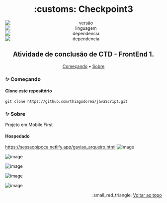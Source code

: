 <h1 align="center">:customs: Checkpoint3</h1>

<div align="center">
<img style="display: block; margin: auto;" alt="versão" src="https://img.shields.io/badge/Vers%C3%A3o-1.0.0-blue?style=plastic&logo=exercism">
<img style="display: block; margin: auto;" alt="linguagem" src="https://img.shields.io/badge/Html%20-5-red?style=plastic&logo=html5">
<img style="display: block; margin: auto;" alt="dependencia" src="https://img.shields.io/badge/css-3-yellow?style=plastic&logo=css3">
<img style="display: block; margin: auto;" alt="dependencia" src="https://img.shields.io/badge/Bootstrap-5-blue?style=plastic&logo=bootstrap">
</div>


<h2 align="center">Atividade de conclusão de CTD - FrontEnd 1. </h2>

<p align="center">
 <a href="#sparkles-come%C3%A7ando">Começando</a> • 
 <a href="#sparkles-come%C3%A7ando">Sobre</a> 
</p>


### :sparkles: Começando

#### Clone este repositório
~~~~ 
git clone https://github.com/thiagodorea/javaScript.git
~~~~


### :sparkles: Sobre
Projeto em Mobile First
#### Hospedado
https://sessaopipoca.netlify.app/gaviao_arqueiro.html
![image](https://user-images.githubusercontent.com/60205208/145689772-ea8cd574-bcf2-4465-b42a-cf416e2d8316.png)

![image](https://user-images.githubusercontent.com/60205208/145689798-fa915ad5-1e67-4161-bcca-7b65945b3099.png)

![image](https://user-images.githubusercontent.com/60205208/145689595-f7418800-6c05-4662-a495-350feffb7dc5.png)

![image](https://user-images.githubusercontent.com/60205208/145689638-d39412e2-89bf-49a8-8eab-60c2fa6171e4.png)

![image](https://user-images.githubusercontent.com/60205208/145689669-7f1b5f3b-3fa8-44ad-a849-da21830e4b31.png)


<p align="right">
  :small_red_triangle: <a href="#customs-checkpoint3">Voltar ao topo</a>
</p>

